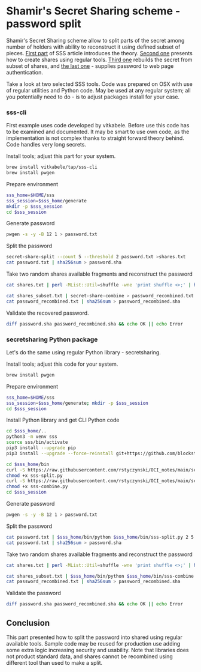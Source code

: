 
# Shamir's Secret Sharing scheme - password split

Shamir's Secret Sharing scheme allow to split parts of the secret among number of holders with ability to reconstruct it using defined subset of pieces. [First part](https://github.com/rstyczynski/OCI_notes/blob/main/security/sss/sss_1.md) of SSS article introduces the theory. [Second one](https://github.com/rstyczynski/OCI_notes/blob/main/security/sss/sss_2.md) presents how to create shares using regular tools. [Third one](https://github.com/rstyczynski/OCI_notes/blob/main/security/sss/sss_3.md) rebuilds the secret from subset of shares, and [the last one](https://github.com/rstyczynski/OCI_notes/blob/main/security/sss/sss_4.md) - supplies password to web page authentication.

Take a look at two selected SSS tools. Code was prepared on OSX with use of regular utilities and Python code. May be used at any regular system; all you potentially need to do - is to adjust packages install for your case.

### sss-cli

First example uses code developed by vitkabele. Before use this code has to be examined and documented. It may be smart to use own code, as the implementation is not complex thanks to straight forward theory behind. Code handles very long secrets.

Install tools; adjust this part for your system.

``` bash
brew install vitkabele/tap/sss-cli
brew install pwgen
```

Prepare environment

``` bash
sss_home=$HOME/sss
sss_session=$sss_home/generate
mkdir -p $sss_session
cd $sss_session
```

Generate password

``` bash
pwgen -s -y -B 12 1 > password.txt
```

Split the password

``` bash
secret-share-split --count 5 --threshold 2 password.txt >shares.txt
cat password.txt | sha256sum > password.sha
```

Take two random shares available fragments and reconstruct the password

``` bash
cat shares.txt | perl -MList::Util=shuffle -wne 'print shuffle <>;' | head -2 > shares_subset.txt

cat shares_subset.txt | secret-share-combine > password_recombined.txt
cat password_recombined.txt | sha256sum > password_recombined.sha
```

Validate the recovered password.

``` bash
diff password.sha password_recombined.sha && echo OK || echo Error
```

### secretsharing Python package

Let's do the same using regular Python library - secretsharing.

Install tools; adjust this code for your system.

``` bash
brew install pwgen
```

Prepare environment

``` bash
sss_home=$HOME/sss
sss_session=$sss_home/generate; mkdir -p $sss_session
cd $sss_session
```

Install Python library and get CLI Python code

``` bash
cd $sss_home/..
python3 -m venv sss
source sss/bin/activate
pip3 install --upgrade pip
pip3 install --upgrade --force-reinstall git+https://github.com/blockstack/secret-sharing

cd $sss_home/bin
curl -S https://raw.githubusercontent.com/rstyczynski/OCI_notes/main/security/sss/bin/sss-split.py > sss-split.py
chmod +x sss-split.py
curl -S https://raw.githubusercontent.com/rstyczynski/OCI_notes/main/security/sss/bin/sss-combine.py > sss-combine.py
chmod +x sss-combine.py
cd $sss_session
```

Generate password

``` bash
pwgen -s -y -B 12 1 > password.txt
```

Split the password

``` bash
cat password.txt | $sss_home/bin/python $sss_home/bin/sss-split.py 2 5 >shares.txt
cat password.txt | sha256sum > password.sha
```

Take two random shares available fragments and reconstruct the password

``` bash
cat shares.txt | perl -MList::Util=shuffle -wne 'print shuffle <>;' | head -2 >shares_subset.txt

cat shares_subset.txt | $sss_home/bin/python $sss_home/bin/sss-combine.py > password_recombined.txt
cat password_recombined.txt | sha256sum > password_recombined.sha
```

Validate the password

``` bash
diff password.sha password_recombined.sha && echo OK || echo Error
```

## Conclusion

This part presented how to split the password into shared using regular available tools. Sample code may be reused for production use adding some extra logic increasing security and usability. Note that libraries does not product standard data, and shares cannot be recombined using different tool than used to make a split.
